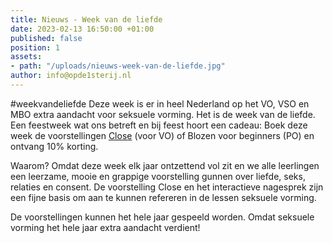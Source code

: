 ```yaml
---
title: Nieuws - Week van de liefde
date: 2023-02-13 16:50:00 +01:00
published: false
position: 1
assets:
- path: "/uploads/nieuws-week-van-de-liefde.jpg"
author: info@opde1sterij.nl
---
```


#weekvandeliefde Deze week is er in heel Nederland op het VO, VSO en MBO extra aandacht voor seksuele vorming. Het is de week van de liefde. Een feestweek wat ons betreft en bij feest hoort een cadeau: Boek deze week de voorstellingen [Close](https://www.opde1sterij.nl/theatergroep-zwerm/close/) (voor VO) of Blozen voor beginners (PO) en ontvang 10% korting. 

Waarom? Omdat deze week elk jaar ontzettend vol zit en we alle leerlingen een leerzame, mooie en grappige voorstelling gunnen over liefde, seks, relaties en consent. De voorstelling Close en het interactieve nagesprek zijn een fijne basis om aan te kunnen refereren in de lessen seksuele vorming.

De voorstellingen kunnen het hele jaar gespeeld worden. Omdat seksuele vorming het hele jaar extra aandacht verdient!
